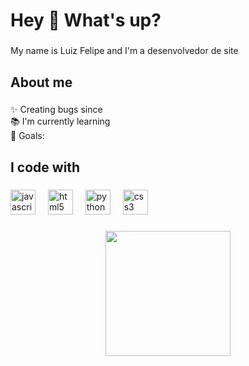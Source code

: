 <h1 align="left">Hey 👋 What's up?</h1>

###

<p align="left">My name is Luiz Felipe and I'm a desenvolvedor de site</p>

###

<h2 align="left">About me</h2>

###

<p align="left">✨ Creating bugs since <br>📚 I'm currently learning <br>🎯 Goals:</p>

###

<h2 align="left">I code with</h2>

###

<div align="left">
  <img src="https://cdn.jsdelivr.net/gh/devicons/devicon/icons/javascript/javascript-original.svg" height="40" alt="javascript logo"  />
  <img width="12" />
  <img src="https://cdn.jsdelivr.net/gh/devicons/devicon/icons/html5/html5-original.svg" height="40" alt="html5 logo"  />
  <img width="12" />
  <img src="https://cdn.jsdelivr.net/gh/devicons/devicon/icons/python/python-original.svg" height="40" alt="python logo"  />
  <img width="12" />
  <img src="https://cdn.jsdelivr.net/gh/devicons/devicon/icons/css3/css3-original.svg" height="40" alt="css3 logo"  />
</div>

###

<div align="center">
  <img height="200" src="https://media2.giphy.com/media/v1.Y2lkPTc5MGI3NjExczA2ZjY5OThveXM1cTR1Y3JkcXRmM3c3ZG1yY3NsdnBlZW1kazJjayZlcD12MV9pbnRlcm5hbF9naWZfYnlfaWQmY3Q9Zw/gfl7CKcgs6exW/giphy.gif"  />
</div>

###
<!--
**Liipez/Liipez** is a ✨ _special_ ✨ repository because its `README.md` (this file) appears on your GitHub profile.

Here are some ideas to get you started:

- 🔭 I’m currently working on ...
- 🌱 I’m currently learning ...
- 👯 I’m looking to collaborate on ...
- 🤔 I’m looking for help with ...
- 💬 Ask me about ...
- 📫 How to reach me: ...
- 😄 Pronouns: ...
- ⚡ Fun fact: ...
-->
